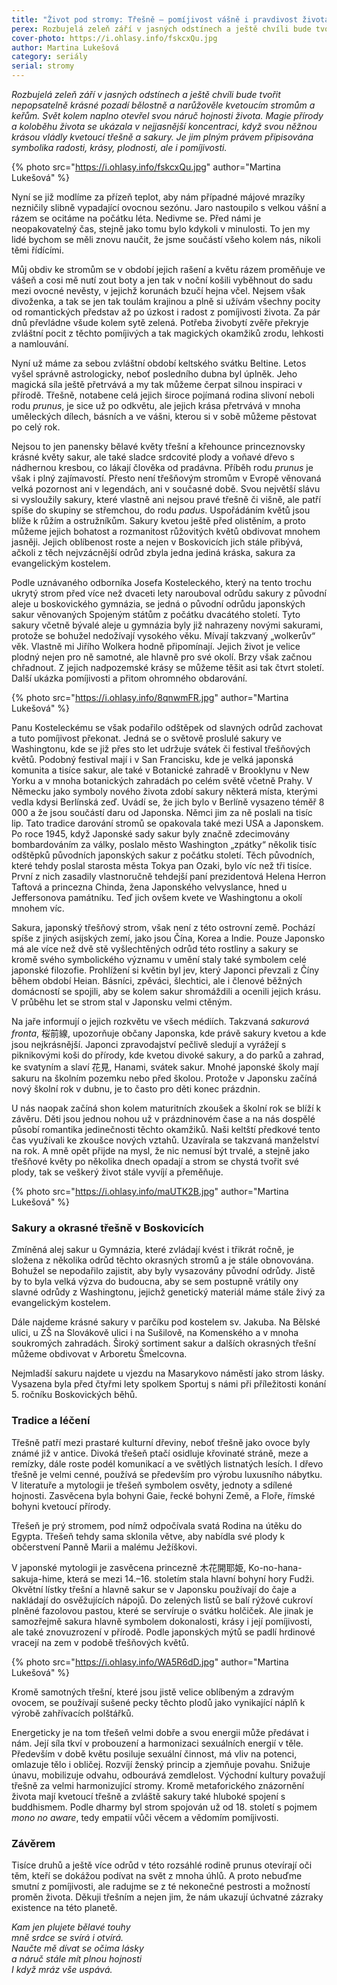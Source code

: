 ```yaml
---
title: "Život pod stromy: Třešně – pomíjivost vášně i pravdivost života"
perex: Rozbujelá zeleň září v jasných odstínech a ještě chvíli bude tvořit nepopsatelně krásné pozadí bělostně a narůžověle kvetoucím stromům a keřům. Svět kolem naplno otevřel svou náruč hojnosti života.
cover-photo: https://i.ohlasy.info/fskcxQu.jpg
author: Martina Lukešová
category: seriály
serial: stromy
---
```


*Rozbujelá zeleň září v jasných odstínech a ještě chvíli bude tvořit nepopsatelně krásné pozadí bělostně a narůžověle kvetoucím stromům a keřům. Svět kolem naplno otevřel svou náruč hojnosti života. Magie přírody a koloběhu života se ukázala v nejjasnější koncentraci, když svou něžnou krásou vládly kvetoucí třešně a sakury. Je jim plným právem připisována symbolika radosti, krásy, plodnosti, ale i pomíjivosti.*

{% photo src="https://i.ohlasy.info/fskcxQu.jpg" author="Martina Lukešová" %}

Nyní se již modlíme za přízeň teplot, aby nám případné májové mrazíky nezničily slibně vypadající ovocnou sezónu. Jaro nastoupilo s velkou vášní a rázem se ocitáme na počátku léta. Nedivme se. Před námi je neopakovatelný čas, stejně jako tomu bylo kdykoli v minulosti. To jen my lidé bychom se měli znovu naučit, že jsme součástí všeho kolem nás, nikoli těmi řídícími.

Můj obdiv ke stromům se v období jejich rašení a květu rázem proměňuje ve vášeň a cosi mě nutí zout boty a jen tak v noční košili vyběhnout do sadu mezi ovocné nevěsty, v jejichž korunách bzučí hejna včel. Nejsem však divoženka, a tak se jen tak toulám krajinou a plně si užívám všechny pocity od romantických představ až po úzkost i radost z pomíjivosti života. Za pár dnů převládne všude kolem sytě zelená. Potřeba živobytí zvěře překryje zvláštní pocit z těchto pomíjivých a tak magických okamžiků zrodu, lehkosti a namlouvání.

Nyní už máme za sebou zvláštní období keltského svátku Beltine. Letos vyšel správně astrologicky, neboť posledního dubna byl úplněk. Jeho magická síla ještě přetrvává a my tak můžeme čerpat silnou inspiraci v přírodě. Třešně, notabene celá jejich široce pojímaná rodina slivoní neboli rodu *prunus*, je sice už po odkvětu, ale jejich krása přetrvává v mnoha uměleckých dílech, básních a ve vášni, kterou si v sobě můžeme pěstovat po celý rok.

Nejsou to jen panensky bělavé květy třešní a křehounce princeznovsky krásné květy sakur, ale také sladce srdcovité plody a voňavé dřevo s nádhernou kresbou, co lákají člověka od pradávna. Příběh rodu *prunus* je však i plný zajímavostí. Přesto není třešňovým stromům v Evropě věnovaná velká pozornost ani v legendách, ani v současné době. Svou největší slávu si vysloužily sakury, které vlastně ani nejsou pravé třešně či višně, ale patří spíše do skupiny se střemchou, do rodu *padus*. Uspořádáním květů jsou blíže k růžím a ostružníkům. Sakury kvetou ještě před olistěním, a proto můžeme jejich bohatost a rozmanitost růžovitých květů obdivovat mnohem jasněji. Jejich oblíbenost roste a nejen v Boskovicích jich stále přibývá, ačkoli z těch nejvzácnější odrůd zbyla jedna jediná kráska, sakura za evangelickým kostelem.

Podle uznávaného odborníka Josefa Kosteleckého, který na tento trochu ukrytý strom před více než dvaceti lety narouboval odrůdu sakury z původní aleje u boskovického gymnázia, se jedná o původní odrůdu japonských sakur věnovaných Spojeným státům z počátku dvacátého století. Tyto sakury včetně bývalé aleje u gymnázia byly již nahrazeny novými sakurami, protože se bohužel nedožívají vysokého věku. Mívají takzvaný „wolkerův“ věk. Vlastně mi Jiřího Wolkera hodně připomínají. Jejich život je velice plodný nejen pro ně samotné, ale hlavně pro své okolí. Brzy však začnou chřadnout. Z jejich nadpozemské krásy se můžeme těšit asi tak čtvrt století. Další ukázka pomíjivosti a přitom ohromného obdarování.

{% photo src="https://i.ohlasy.info/8qnwmFR.jpg" author="Martina Lukešová" %}

Panu Kosteleckému se však podařilo odštěpek od slavných odrůd zachovat a tuto pomíjivost překonat. Jedná se o světově proslulé sakury ve Washingtonu, kde se již přes sto let udržuje svátek či festival třešňových květů. Podobný festival mají i v San Francisku, kde je velká japonská komunita a tisíce sakur, ale také v Botanické zahradě v Brooklynu v New Yorku a v mnoha botanických zahradách po celém světě včetně Prahy. V Německu jako symboly nového života zdobí sakury některá místa, kterými vedla kdysi Berlínská zeď. Uvádí se, že jich bylo v Berlíně vysazeno téměř 8 000 a že jsou součástí daru od Japonska. Němci jim za ně poslali na tisíc lip. Tato tradice darování stromů se opakovala také mezi USA a Japonskem. Po roce 1945, když Japonské sady sakur byly značně zdecimovány bombardováním za války, poslalo město Washington „zpátky“ několik tisíc odštěpků původních japonských sakur z počátku století. Těch původních, které tehdy poslal starosta města Tokya pan Ozaki, bylo víc než tři tisíce. První z nich zasadily vlastnoručně tehdejší paní prezidentová Helena Herron Taftová a princezna Chinda, žena Japonského velvyslance, hned u Jeffersonova památníku. Teď jich ovšem kvete ve Washingtonu a okolí mnohem víc.

Sakura, japonský třešňový strom, však není z této ostrovní země. Pochází spíše z jiných asijských zemí, jako jsou Čína, Korea a Indie. Pouze Japonsko má ale více než dvě stě vyšlechtěných odrůd této rostliny a sakury se kromě svého symbolického významu v umění staly také symbolem celé japonské filozofie. Prohlížení si květin byl jev, který Japonci převzali z Číny během období Heian. Básníci, zpěváci, šlechtici, ale i členové běžných domácností se spojili, aby se kolem sakur shromáždili a ocenili jejich krásu. V průběhu let se strom stal v Japonsku velmi ctěným.

Na jaře informují o jejich rozkvětu ve všech médiích. Takzvaná *sakurová fronta*, 桜前線, upozorňuje občany Japonska, kde právě sakury kvetou a kde jsou nejkrásnější. Japonci zpravodajství pečlivě sledují a vyrážejí s piknikovými koši do přírody, kde kvetou divoké sakury, a do parků a zahrad, ke svatyním a slaví 花見, Hanami, svátek sakur. Mnohé japonské školy mají sakuru na školním pozemku nebo před školou. Protože v Japonsku začíná nový školní rok v dubnu, je to často pro děti konec prázdnin.

U nás naopak začíná shon kolem maturitních zkoušek a školní rok se blíží k závěru. Děti jsou jednou nohou už v prázdninovém čase a na nás dospělé působí romantika jedinečnosti těchto okamžiků. Naši keltští předkové tento čas využívali ke zkoušce nových vztahů. Uzavírala se takzvaná manželství na rok. A mně opět přijde na mysl, že nic nemusí být trvalé, a stejně jako třešňové květy po několika dnech opadají a strom se chystá tvořit své plody, tak se veškerý život stále vyvíjí a přeměňuje.

{% photo src="https://i.ohlasy.info/maUTK2B.jpg" author="Martina Lukešová" %}

### Sakury a okrasné třešně v Boskovicích

Zmíněná alej sakur u Gymnázia, které zvládají kvést i třikrát ročně, je složena z několika odrůd těchto okrasných stromů a je stále obnovována. Bohužel se nepodařilo zajistit, aby byly vysazovány původní odrůdy. Jistě by to byla velká výzva do budoucna, aby se sem postupně vrátily ony slavné odrůdy z Washingtonu, jejichž genetický materiál máme stále živý za evangelickým kostelem.

Dále najdeme krásné sakury v parčíku pod kostelem sv. Jakuba. Na Bělské ulici, u ZŠ na Slovákově ulici i na Sušilově, na Komenského a v mnoha soukromých zahradách. Široký sortiment sakur a dalších okrasných třešní můžeme obdivovat v Arboretu Šmelcovna.

Nejmladší sakuru najdete u vjezdu na Masarykovo náměstí jako strom lásky. Vysazena byla před čtyřmi lety spolkem Sportuj s námi při příležitosti konání 5. ročníku Boskovických běhů.

### Tradice a léčení

Třešně patří mezi prastaré kulturní dřeviny, neboť třešně jako ovoce byly známé již v antice. Divoká třešeň ptačí osidluje křovinaté stráně, meze a remízky, dále roste podél komunikací a ve světlých listnatých lesích. I dřevo třešně je velmi cenné, používá se především pro výrobu luxusního nábytku. V literatuře a mytologii je třešeň symbolem osvěty, jednoty a sdílené hojnosti. Zasvěcena byla bohyni Gaie, řecké bohyni Země, a Floře, římské bohyni kvetoucí přírody.

Třešeň je prý stromem, pod nímž odpočívala svatá Rodina na útěku do Egypta. Třešeň tehdy sama sklonila větve, aby nabídla své plody k občerstvení Panně Marii a malému Ježíškovi.

V japonské mytologii je zasvěcena princezně 木花開耶姫, Ko-no-hana-sakuja-hime, která se mezi 14.–16. stoletím stala hlavní bohyní hory Fudži. Okvětní lístky třešní a hlavně sakur se v Japonsku používají do čaje a nakládají do osvěžujících nápojů. Do zelených listů se balí rýžové cukroví plněné fazolovou pastou, které se servíruje o svátku holčiček. Ale jinak je samozřejmě sakura hlavně symbolem dokonalosti, krásy i její pomíjivosti, ale také znovuzrození v přírodě. Podle japonských mýtů se padlí hrdinové vracejí na zem v podobě třešňových květů.

{% photo src="https://i.ohlasy.info/WA5R6dD.jpg" author="Martina Lukešová" %}

Kromě samotných třešní, které jsou jistě velice oblíbeným a zdravým ovocem, se používají sušené pecky těchto plodů jako vynikající náplň k výrobě zahřívacích polštářků.

Energeticky je na tom třešeň velmi dobře a svou energii může předávat i nám. Její síla tkví v probouzení a harmonizaci sexuálních energií v těle. Především v době květu posiluje sexuální činnost, má vliv na potenci, omlazuje tělo i obličej. Rozvíjí ženský princip a zjemňuje povahu. Snižuje únavu, mobilizuje odvahu, odbourává zemdlelost. Východní kultury považují třešně za velmi harmonizující stromy. Kromě metaforického znázornění života mají kvetoucí třešně a zvláště sakury také hluboké spojení s buddhismem. Podle dharmy byl strom spojován už od 18. století s pojmem *mono no aware*, tedy empatií vůči věcem a vědomím pomíjivosti. 

### Závěrem

Tisíce druhů a ještě více odrůd v této rozsáhlé rodině prunus otevírají oči těm, kteří se dokážou podívat na svět z mnoha úhlů. A proto nebuďme smutní z pomíjivosti, ale radujme se z té nekonečné pestrosti a možností proměn života. Děkuji třešním a nejen jim, že nám ukazují úchvatné zázraky existence na této planetě.

*Kam jen plujete bělavé touhy*  
*mně srdce se svírá i otvírá.*  
*Naučte mě dívat se očima lásky*  
*a náruč stále mít plnou hojnosti*  
*I když mráz vše uspává.*
